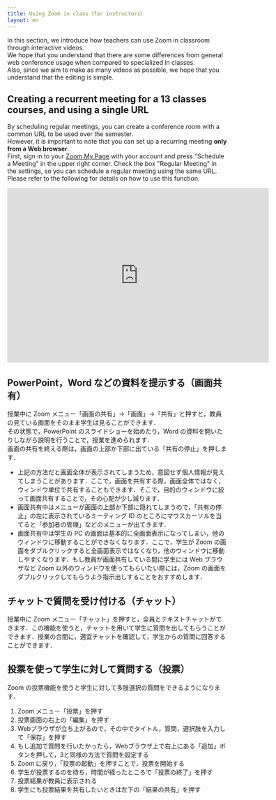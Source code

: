 ```yaml
---
title: Using Zoom in class（for instructors）
layout: en
---
```


In this section, we introduce how teachers can use Zoom in classroom through interactive videos.   
We hope that you understand that there are some differences from general web conference usage when compared to specialized in classes.  
Also, since we aim to make as many videos as possible, we hope that you understand that the editing is simple. 

<a name="schedule"> </a>
## Creating a recurrent meeting for a 13 classes courses, and using a single URL
By scheduling regular meetings, you can create a conference room with a common URL to be used over the semester.  
However, it is important to note that you can set up a recurring meeting **only from a Web browser**.  
First, sign in to your <a href="https://zoom.us/profile" target="_blank">Zoom My Page</a> with your account and press "Schedule a Meeting" in the upper right corner.
Check the box "Regular Meeting" in the settings, so you can schedule a regular meeting using the same URL.
Please refer to the following for details on how to use this function.  

<iframe width="600" height="400" src="https://www.youtube.com/embed/rf_Tw0L5PLs" frameborder="0" allow="accelerometer; autoplay; encrypted-media; gyroscope; picture-in-picture" allowfullscreen></iframe>


<a name="sharing_screen_materials"> </a>
## PowerPoint，Word などの資料を提示する（画面共有）
授業中に Zoom メニュー「画面の共有」→「画面」→「共有」と押すと，教員の見ている画面をそのまま学生は見ることができます．  
その状態で，PowerPoint のスライドショーを始めたり，Word の資料を開いたりしながら説明を行うことで，授業を進められます．  
画面の共有を終える際は，画面の上部か下部に出ている「共有の停止」を押します．  
  * 上記の方法だと画面全体が表示されてしまうため，意図せず個人情報が見えてしまうことがあります．ここで，画面を共有する際，画面全体ではなく，ウィンドウ単位で共有することもできます．そこで，目的のウィンドウに絞って画面共有することで，その心配が少し減ります．
  * 画面共有中はメニューが画面の上部か下部に隠れてしまうので，「共有の停止」の左に表示されているミーティング ID のところにマウスカーソルを当てると「参加者の管理」などのメニューが出てきます．
  * 画面共有中は学生の PC の画面は基本的に全画面表示になってしまい，他のウィンドウに移動することができなくなります．ここで，学生が Zoom の画面をダブルクリックすると全画面表示ではなくなり，他のウィンドウに移動しやすくなります．もし教員が画面共有している間に学生には Web ブラウザなど Zoom 以外のウィンドウを使ってもらいたい際には，Zoom の画面をダブルクリックしてもらうよう指示出しすることをおすすめします．

<a name="chat"> </a>
## チャットで質問を受け付ける（チャット）
授業中に Zoom メニュー「チャット」を押すと，全員とテキストチャットができます．この機能を使うと，チャットを用いて学生に質問を出してもらうことができます．授業の合間に，適宜チャットを確認して，学生からの質問に回答することができます．


<a name="poll"> </a>
## 投票を使って学生に対して質問する（投票）
Zoom の投票機能を使うと学生に対して多肢選択の質問をできるようになります．  
1. Zoom メニュー「投票」を押す
2. 投票画面の右上の「編集」を押す
3. Webブラウザが立ち上がるので，その中でタイトル，質問，選択肢を入力して「保存」を押す
4. もし追加で質問を行いたかったら，Webブラウザ上で右上にある「追加」ボタンを押して，3と同様の方法で質問を設定する
5. Zoom に戻り，「投票の起動」を押すことで，投票を開始する
6. 学生が投票するのを待ち，時間が経ったところで「投票の終了」を押す
7. 投票結果が教員に表示される
8. 学生にも投票結果を共有したいときは左下の「結果の共有」を押す